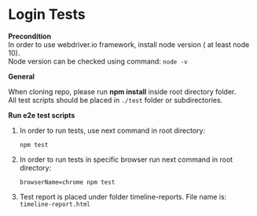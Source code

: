 Login Tests
=========================

**Precondition** </br>
In order to use webdriver.io framework, install node version ( at least node 10). </br>
Node version can be checked using command: `node -v`

 **General**

When cloning repo, please run **npm install** inside root directory folder.</br>
All test scripts should be placed in `./test` folder or subdirectories.

**Run e2e test scripts**

1. In order to run tests, use next command in root directory:

    `npm test`

2. In order to run tests in specific browser run next command in root directory:

    `browserName=chrome npm test`

3. Test report is placed under folder timeline-reports. File name is: `timeline-report.html`

